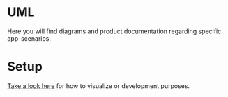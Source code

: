 # UML

Here you will find diagrams and product documentation regarding specific app-scenarios. 

# Setup

[Take a look here](./technical_supervisor/README.md) for how to visualize or development purposes.